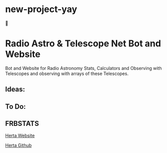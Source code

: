 # new-project-yay
🤫

# Radio Astro & Telescope Net Bot and Website
Bot and Website for Radio Astronomy Stats, Calculators and Observing with Telescopes and observing with arrays of these Telescopes.

## Ideas:

## To Do:


## FRBSTATS
[Herta Website](https://www.herta-experiment.org/frbstats/)

[Herta Github](https://github.com/HeRTA/FRBSTATS)
